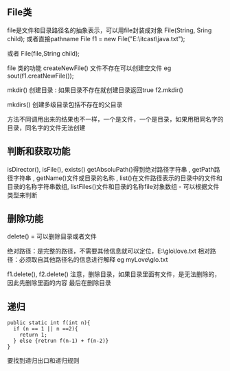 ## File类
file是文件和目录路径名的抽象表示，可以用file封装成对象
File(String, Sring child); 或者直接pathname
File f1 = new File("E:\\itcast\\java.txt");

或者
File(file,String child);


file 类的功能
createNewFile() 文件不存在可以创建空文件
eg sout(f1.creatNewFile()); 

mkdir() 创建目录 : 如果目录不存在就创建目录返回true
f2.mkdir()

mkdirs() 创建多级目录包括不存在的父目录

方法不同调用出来的结果也不一样，一个是文件，一个是目录，如果用相同名字的目录，同名字的文件无法创建

## 判断和获取功能
isDirector(), isFile(), exists()
getAbsoluPath()得到绝对路径字符串
, getPath路径字符串
, getName()文件或目录的名称
, list()在文件路径表示的目录中的文件和目录的名称字符串数组,
listFiles()文件和目录的名称file对象数组  -  可以根据文件类型来判断

## 删除功能
delete() = 可以删除目录或者文件

绝对路径：是完整的路径，不需要其他信息就可以定位，E:\\glo\\love.txt
相对路径：必须取自其他路径名的信息进行解释 eg myLove\\glo.txt

f1.delete(), f2.delete()
注意，删除目录，如果目录里面有文件，是无法删除的，因此先删除里面的内容
最后在删除目录

## 递归

    public static int f(int n){
      if (n == 1 || n ==2){
        return 1;
      } else {retrun f(n-1) + f(n-2)}
    }

要找到递归出口和递归规则





